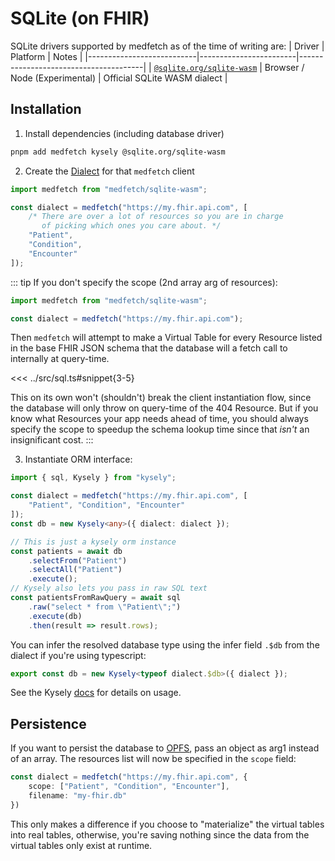 # SQLite (on FHIR)
SQLite drivers supported by medfetch as of the time of writing are:
| Driver                    | Platform               | Notes                                 |
|---------------------------|------------------------|---------------------------------------|
| [`@sqlite.org/sqlite-wasm`](https://www.npmjs.com/package/@sqlite.org/sqlite-wasm) | Browser / Node (Experimental) | Official SQLite WASM dialect |

## Installation
1. Install dependencies (including database driver)
```bash
pnpm add medfetch kysely @sqlite.org/sqlite-wasm
```

2. Create the [Dialect](https://kysely.dev/docs/dialects) for that `medfetch` client
```ts
import medfetch from "medfetch/sqlite-wasm";

const dialect = medfetch("https://my.fhir.api.com", [
    /* There are over a lot of resources so you are in charge
       of picking which ones you care about. */
    "Patient",
    "Condition",
    "Encounter"
]);
```
::: tip
If you don't specify the scope (2nd array arg of resources):
```ts
import medfetch from "medfetch/sqlite-wasm";

const dialect = medfetch("https://my.fhir.api.com");
```

Then `medfetch` will attempt to make a Virtual Table for every Resource listed in the base FHIR JSON schema
that the database will a fetch call to internally at query-time. 

<<< ../src/sql.ts#snippet{3-5}

This on its own won't (shouldn't) break the client instantiation flow, since the database will only throw on query-time of the 404 Resource.
But if you know what Resources your app needs ahead of time, you should always specify the scope to speedup the schema lookup time since
that *isn't* an insignificant cost.
:::


3. Instantiate ORM interface:
```ts
import { sql, Kysely } from "kysely";

const dialect = medfetch("https://my.fhir.api.com", [
    "Patient", "Condition", "Encounter"
]);
const db = new Kysely<any>({ dialect: dialect });

// This is just a kysely orm instance
const patients = await db
    .selectFrom("Patient")
    .selectAll("Patient")
    .execute();
// Kysely also lets you pass in raw SQL text
const patientsFromRawQuery = await sql
    .raw("select * from \"Patient\";")
    .execute(db)
    .then(result => result.rows);
```

You can infer the resolved database type using the infer field `.$db` from the dialect if you're using typescript:
```ts
export const db = new Kysely<typeof dialect.$db>({ dialect });
```

See the Kysely [docs](https://kysely.dev/) for details on usage.

## Persistence
If you want to persist the database to [OPFS](https://developer.mozilla.org/en-US/docs/Web/API/File_System_API/Origin_private_file_system),
pass an object as arg1 instead of an array. The resources list will now be specified in the `scope` field:
```ts
const dialect = medfetch("https://my.fhir.api.com", {
    scope: ["Patient", "Condition", "Encounter"],
    filename: "my-fhir.db"
})
```
This only makes a difference if you choose to "materialize" the virtual tables into real tables, otherwise, you're saving nothing
since the data from the virtual tables only exist at runtime.
